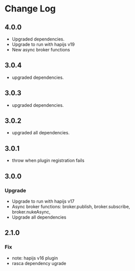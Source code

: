 # Change Log

## 4.0.0
- Upgraded dependencies.
- Upgrade to run with hapijs v19
- New async broker functions

## 3.0.4
- upgraded dependencies.

## 3.0.3
- upgraded dependencies.

## 3.0.2
- upgraded all dependencies.

## 3.0.1
- throw when plugin registration fails

## 3.0.0
### Upgrade
- Upgrade to run with hapijs v17
- Async broker functions: broker.publish, broker.subscribe, broker.nukeAsync,
- Upgrade all dependencies


## 2.1.0
### Fix
- note: hapijs v16 plugin
- rasca dependency ugrade
